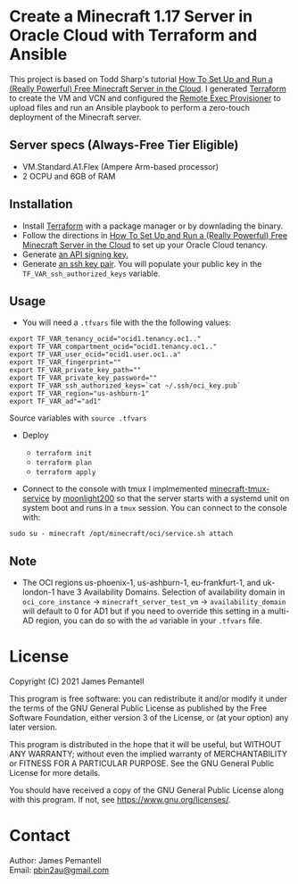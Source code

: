 # Create a Minecraft 1.17 Server in Oracle Cloud with Terraform and Ansible

This project is based on Todd Sharp's tutorial [How To Set Up and Run a (Really Powerful) Free Minecraft Server in the Cloud](https://blogs.oracle.com/developers/how-to-set-up-and-run-a-really-powerful-free-minecraft-server-in-the-cloud/comment-submitted?cid=25c4a526-1684-47e2-baf4-db7e9a9f1b40). I generated [Terraform](https://recursive.codes/blog/post/1794) to create the VM and VCN and configured the [Remote Exec Provisioner](https://www.terraform.io/docs/language/resources/provisioners/remote-exec.html) to upload files and run an Ansible playbook to perform a zero-touch deployment of the Minecraft server.

## Server specs (Always-Free Tier Eligible)
- VM.Standard.A1.Flex (Ampere Arm-based processor)
- 2 OCPU and 6GB of RAM

## Installation
* Install [Terraform](https://terraform.io/) with a package manager or by downlading the binary. 
*  Follow the directions in [How To Set Up and Run a (Really Powerful) Free Minecraft Server in the Cloud](https://blogs.oracle.com/developers/) to set up your Oracle Cloud tenancy.
*  Generate [an API signing key.](https://docs.oracle.com/en-us/iaas/Content/API/Concepts/apisigningkey.htm#two)
* Generate [an ssh key pair](https://www.oracle.com/webfolder/technetwork/tutorials/obe/cloud/compute-iaas/generating_ssh_key/generate_ssh_key.html).  You will populate your public key in the `TF_VAR_ssh_authorized_keys` variable.

## Usage
* You will need a `.tfvars` file with the the following values:
```
export TF_VAR_tenancy_ocid="ocid1.tenancy.oc1.."
export TF_VAR_compartment_ocid="ocid1.tenancy.oc1.."
export TF_VAR_user_ocid="ocid1.user.oc1..a"
export TF_VAR_fingerprint=""
export TF_VAR_private_key_path=""
export TF_VAR_private_key_password=""
export TF_VAR_ssh_authorized_keys=`cat ~/.ssh/oci_key.pub`
export TF_VAR_region="us-ashburn-1"
export TF_VAR_ad"="ad1"
```
Source variables with `source .tfvars`
* Deploy
  * `terraform init`
  * `terraform plan`
  * `terraform apply`

* Connect to the console with tmux
I implmemented [minecraft-tmux-service](https://github.com/moonlight200/minecraft-tmux-service/) by [moonlight200](https://github.com/moonlight200) so that the server starts with a systemd unit on system boot and runs in a `tmux` session. You can connect to the console with: 
```
sudo su - minecraft /opt/minecraft/oci/service.sh attach
```

## Note
* The OCI regions us-phoenix-1, us-ashburn-1, eu-frankfurt-1, and uk-london-1 have 3 Availability Domains. Selection of availability domain in `oci_core_instance` -> `minecraft_server_test_vm` -> `availability_domain` will default to 0 for AD1 but if you need to override this setting in a multi-AD region, you can do so with the `ad` variable in your `.tfvars` file.

# License
Copyright (C) 2021 James Pemantell

This program is free software: you can redistribute it and/or modify
it under the terms of the GNU General Public License as published by
the Free Software Foundation, either version 3 of the License, or
(at your option) any later version.

This program is distributed in the hope that it will be useful,
but WITHOUT ANY WARRANTY; without even the implied warranty of
MERCHANTABILITY or FITNESS FOR A PARTICULAR PURPOSE.  See the
GNU General Public License for more details.

You should have received a copy of the GNU General Public License
along with this program.  If not, see <https://www.gnu.org/licenses/>.

# Contact
Author: James Pemantell<br>
Email: pbin2au@gmail.com<br>


